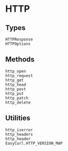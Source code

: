 # HTTP

## Types

```@docs
HTTPResponse
HTTPOptions
```

## Methods

```@docs
http_open
http_request
http_get
http_head
http_post
http_put
http_patch
http_delete
```

## Utilities

```@docs
http_iserror
http_headers
http_header
EasyCurl.HTTP_VERSION_MAP
```
